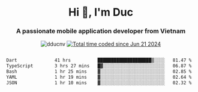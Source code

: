<h1 align="center">
  Hi 👋, I'm  Duc</h1>
<h3 align="center">A passionate mobile application developer from Vietnam</h3>  
  
<p align="center"> <img src="https://komarev.com/ghpvc/?username=dducnv&label=Profile%20views&color=0e75b6&style=flat" alt="dducnv" /> 
<a href="https://wakatime.com/@4d2a2cd9-1bcb-4dd1-84a4-dce128a35137"><img src="https://wakatime.com/badge/user/4d2a2cd9-1bcb-4dd1-84a4-dce128a35137.svg" alt="Total time coded since Jun 21 2024" /></a>
</p>  

<div style="width: 100vw; overflow-x: auto; flex:center">
  <!--START_SECTION:waka-->

```txt
Dart              41 hrs          ████████████████████▒░░░░   81.47 %
TypeScript        3 hrs 27 mins   █▓░░░░░░░░░░░░░░░░░░░░░░░   06.87 %
Bash              1 hr 25 mins    ▓░░░░░░░░░░░░░░░░░░░░░░░░   02.85 %
YAML              1 hr 19 mins    ▓░░░░░░░░░░░░░░░░░░░░░░░░   02.64 %
JSON              1 hr 10 mins    ▓░░░░░░░░░░░░░░░░░░░░░░░░   02.32 %
```

<!--END_SECTION:waka-->
</div>




  
